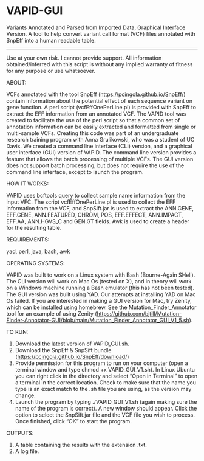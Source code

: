 # VAPID-GUI
Variants Annotated and Parsed from Imported Data, Graphical Interface Version. A tool to help convert variant call format (VCF) files annotated with SnpEff into a human readable table.

________________________________________________________________________________________________________________________________________________

Use at your own risk.
I cannot provide support. All information obtained/inferred with this script is without any implied warranty of fitness for any purpose or use whatsoever.

ABOUT: 

VCFs annotated with the tool SnpEff (https://pcingola.github.io/SnpEff/) contain information about the potential effect of each sequence variant on gene function. A perl script (vcfEffOnePerLine.pl) is provided with SnpEff to extract the EFF information from an annotated VCF.  The VAPID tool was created to facilitate the use of the perl script so that a common set of annotation information can be easily extracted and formatted from single or multi-sample VCFs.  Creating this code was part of an undergraduate research training program with Anna Grulikowski, who was a student of UC Davis.  We created a command line interface (CLI) version, and a graphical user interface (GUI) version of VAPID.  The command line version provides a feature that allows the batch processing of multiple VCFs.  The GUI version does not support batch processing, but does not require the use of the command line interface, except to launch the program. 

HOW IT WORKS: 

VAPID uses bcftools query to collect sample name information from the input VFC.  The script vcfEffOnePerLine.pl is used to collect the EFF information from the VCF, and SnpSift.jar is used to extract the ANN.GENE, EFF.GENE, ANN.FEATURED, CHROM, POS, EFF.EFFECT, ANN.IMPACT, EFF.AA, ANN.HGVS_C and GEN.GT fields.  Awk is used to create a header for the resulting table.  

REQUIREMENTS:

yad, perl, java, bash, awk


OPERATING SYSTEMS: 

VAPID was built to work on a Linux system with Bash (Bourne-Again SHell). The CLI version will work on Mac Os (tested on X), and in theory will work on a Windows machine running a Bash emulator (this has not been tested).   The GUI version was built using YAD.  Our attempts at installing YAD on Mac Os failed.  If you are interested in making a GUI version for Mac, try Zenity, which can be installed using homebrew.  See the Mutation_Finder_Annotator tool for an example of using Zenity (https://github.com/bjtill/Mutation-Finder-Annotator-GUI/blob/main/Mutation_Finder_Annotator_GUI_V1_5.sh).  

 TO RUN:
 
1. Download the latest version of VAPID_GUI.sh.
2. Download the SnpEff & SnpSift bundle (https://pcingola.github.io/SnpEff/download/)
3.  Provide permission for this program to run on your computer (open a terminal window and type chmod +x VAPID_GUI_V1.sh). In Linux Ubuntu you can right click in the directory and select “Open in Terminal” to open a terminal in the correct location.   Check to make sure that the name you type is an exact match to the .sh file you are using, as the version may change. 
4. Launch the program by typing ./VAPID_GUI_V1.sh (again making sure the name of the program is correct).  A new window should appear.  Click the option to select the SnpSift.jar file and the VCF file you wish to process.  Once finished, click “OK” to start the program. 

OUTPUTS: 

1. A table containing the results with the extension .txt.
2. A log file. 
